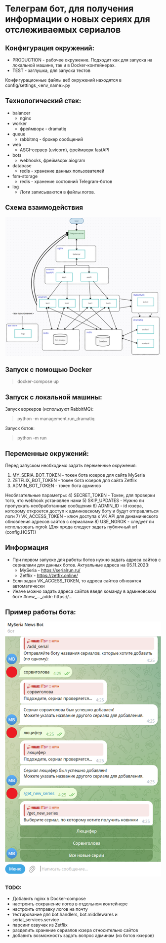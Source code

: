 # Телеграм бот, для получения информации о новых сериях для отслеживаемых сериалов

## Конфигурация окружений:

* PRODUCTION - рабочее окружение. Подходит как для запуска на локальной машине, так и в Docker-контейнерах.
* TEST - заглушка, для запуска тестов

Конфигурационные файлы веб окружений находятся в config/settings_<env_name>.py

## Технологический стек:

* balancer
    - nginx
* worker
    - фреймворк - dramatiq
* queue
    - rabbitmq - брокер сообщений
* web
    - ASGI-сервер (uvicorn), фреймворк fastAPI
* bots
    - webhooks, фреймворк aiogram
* database
    - redis - хранение данных пользователей
* fsm-storage
    - redis - хранение состояний Telegram-ботов
* log
    - Логи записываются в файлы логов.

## Схема взаимодействия
![Alt text](/schema.png?raw=true "Пример использования бота")

## Запуск с помощью Docker

> docker-compose up

## Запуск с локальной машины:

Запуск воркеров (используют RabbitMQ):
> python -m management.run_dramatiq

Запуск ботов:
> python -m run

## Переменные окружений:
Перед запуском необходимо задать переменные окружения:
1) MY_SERIA_BOT_TOKEN - токен бота юзеров для сайта MySeria
2) ZETFLIX_BOT_TOKEN - токен бота юзеров для сайта Zetflix
3) ADMIN_BOT_TOKEN - токен бота админов

Необязательные параметры:
4) SECRET_TOKEN - Токен, для проверки того, что webhook установлен нами
5) SKIP_UPDATES - Нужно ли пропускать необработанные сообщения
6) ADMIN_ID - id юзера, которому откроется доступ к админовскому боту и будут отправляться логи
7) VK_ACCESS_TOKEN - ключ доступа к VK API для динамического обновления адресов сайтов с сериалами
8) USE_NGROK - следует ли использовать ngrok (Для прода следует задать публичный url (config.HOST))

## Информация
* При первом запуске для работы ботов нужно задать адреса сайтов с сериалами для данных ботов. Актуальные адреса на
  05.11.2023:
    * MySeria - https://serialrun.ru/
    * Zetflix - https://zetfix.online/
* Если задан VK_ACCESS_TOKEN, то адреса сайтов обновятся автоматически
* Иначе можно задать адреса сайтов введя команду в админовском боте #new_..._addr: https://...

## Пример работы бота:
![Alt text](/bot.png?raw=true "Пример использования бота")

### TODO:
* Добавить nginx в Docker-compose
* настроить сохранение логов в отдельном контейнере
* настроить отправку логов на почту
* тестирование для bot.handlers, bot.middlewares и serial_services.service
* парсинг озвучек из Zetflix
* разделить хранение сериалов юзера относительно сайтов
* добавить возможность задать вопрос админам (из ботов юзеров)
